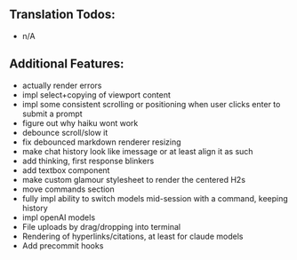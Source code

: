 ## Translation Todos:
- n/A

## Additional Features:
- actually render errors
- impl select+copying of viewport content
- impl some consistent scrolling or positioning when user clicks enter to submit a prompt
- figure out why haiku wont work
- debounce scroll/slow it
- fix debounced markdown renderer resizing
- make chat history look like imessage or at least align it as such
- add thinking, first response blinkers
- add textbox component
- make custom glamour stylesheet to render the centered H2s
- move commands section
- fully impl ability to switch models mid-session with a command, keeping history
- impl openAI models
- File uploads by drag/dropping into terminal
- Rendering of hyperlinks/citations, at least for claude models
- Add precommit hooks
